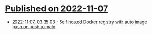 # [Published on 2022-11-07](index.md)

* [2022-11-07, 03:35:03](https://news.ycombinator.com/item?id=33500807) - [Self hosted Docker registry with auto image push on push to main](https://blog.aawadia.dev/2022/11/02/docker-registry-ci/)
